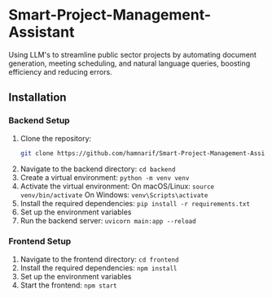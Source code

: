 # Smart-Project-Management-Assistant
Using LLM's to streamline public sector projects by automating document generation, meeting scheduling, and natural language queries, boosting efficiency and reducing errors.

## Installation

### Backend Setup
1. Clone the repository:
   ```bash
   git clone https://github.com/hamnarif/Smart-Project-Management-Assistant.git
2. Navigate to the backend directory:
   `cd backend`
3. Create a virtual environment:
   `python -m venv venv`
4. Activate the virtual environment:
   On macOS/Linux:
   `source venv/bin/activate`
   On Windows:
   `venv\Scripts\activate`
5. Install the required dependencies:
   `pip install -r requirements.txt`
6. Set up the environment variables
7. Run the backend server:
  `uvicorn main:app --reload`

### Frontend Setup
1. Navigate to the frontend directory:
   `cd frontend`
2. Install the required dependencies:
   `npm install`
3. Set up the environment variables
4. Start the frontend:
   `npm start`












